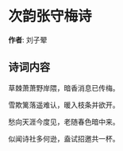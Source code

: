 # 次韵张守梅诗

**作者**: 刘子翚

## 诗词内容

草棘萧萧野岸隈，暗香消息已传梅。

雪欺篱落遥难认，暖入枝条并欲开。

愁向天涯今度见，老随春色暗中来。

似闻诗社多何逊，盍试招邀共一杯。

